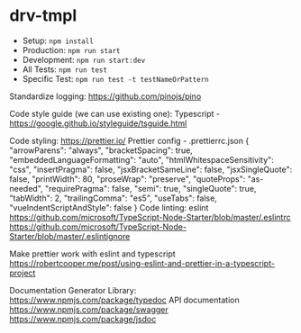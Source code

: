 # drv-tmpl

- Setup: `npm install`
- Production: `npm run start`
- Development: `npm run start:dev`
- All Tests: `npm run test`
- Specific Test: `npm run test -t testNameOrPattern`

Standardize logging: https://github.com/pinojs/pino

Code style guide (we can use existing one): Typescript - https://google.github.io/styleguide/tsguide.html

Code styling: https://prettier.io/
Prettier config - .prettierrc.json
{
"arrowParens": "always",
"bracketSpacing": true,
"embeddedLanguageFormatting": "auto",
"htmlWhitespaceSensitivity": "css",
"insertPragma": false,
"jsxBracketSameLine": false,
"jsxSingleQuote": false,
"printWidth": 80,
"proseWrap": "preserve",
"quoteProps": "as-needed",
"requirePragma": false,
"semi": true,
"singleQuote": true,
"tabWidth": 2,
"trailingComma": "es5",
"useTabs": false,
"vueIndentScriptAndStyle": false
}
Code linting: eslint
https://github.com/microsoft/TypeScript-Node-Starter/blob/master/.eslintrc
https://github.com/microsoft/TypeScript-Node-Starter/blob/master/.eslintignore

Make prettier work with eslint and typescript
https://robertcooper.me/post/using-eslint-and-prettier-in-a-typescript-project

Documentation Generator Library:
https://www.npmjs.com/package/typedoc
API documentation
https://www.npmjs.com/package/swagger
https://www.npmjs.com/package/jsdoc

